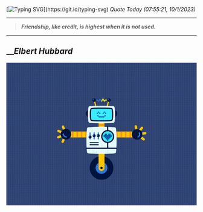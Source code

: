 [![Typing SVG](https://readme-typing-svg.herokuapp.com?font=Press+Start+2P&color=C2F784&size=35&width=900&height=100&lines=Hello+World%2C+I'm+Hung+!)](https://git.io/typing-svg) 
_Quote Today (07:55:21, 10/1/2023)_
___
>**_Friendship, like credit, is highest when it is not used._**
___

## __**_Elbert Hubbard_**

![RobotDance](src/assets/images/robot-dancing-dribble.gif?style=center)
